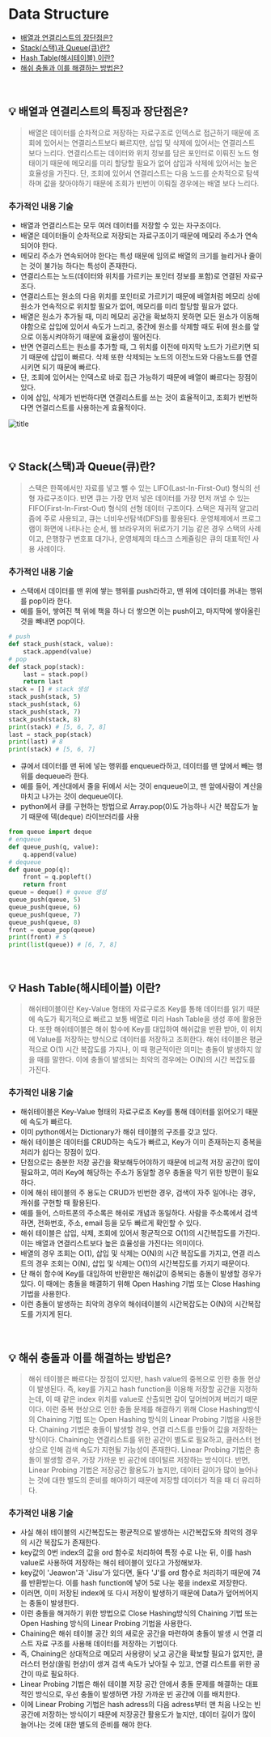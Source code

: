 # Data Structure

- [배열과 연결리스트의 장단점은?](#%EF%B8%8F-배열과-연결리스트의-특징과-장단점은)
- [Stack(스택)과 Queue(큐)란?](#%EF%B8%8F-stack(스택)과-queue(큐)란)
- [Hash Table(해시테이블) 이란?](#%EF%B8%8F-hash-table(해시테이블)-이란)
- [해쉬 충돌과 이를 해결하는 방법은?](#%EF%B8%8F-해쉬-충돌과-이를-해결하는-방법은)
 
<br>

## 💡 배열과 연결리스트의 특징과 장단점은?
>  배열은 데이터를 순차적으로 저장하는 자료구조로 인덱스로 접근하기 때문에 조회에 있어서는 연결리스트보다 빠르지만, 삽입 및 삭제에 있어서는 연결리스트 보다 느리다. 연결리스트는 데이터와 위치 정보를 담은 포인터로 이뤄진 노드 형태이기 때문에 메모리를 미리 할당할 필요가 없어 삽입과 삭제에 있어서는 높은 효율성을 가진다. 단, 조회에 있어서 연결리스트는 다음 노드를 순차적으로 탐색하며 값을 찾아야하기 때문에 조회가 빈번이 이뤄질 경우에는 배열 보다 느리다.


### 추가적인 내용 기술
- 배열과 연결리스트는 모두 여러 데이터를 저장할 수 있는 자구조이다. 
- 배열은 데이터들이 순차적으로 저장되는 자료구조이기 때문에 메모리 주소가 연속되어야 한다. 
- 메모리 주소가 연속되어야 한다는 특성 때문에 임의로 배열의 크기를 늘리거나 줄이는 것이 불가능 하다는 특성이 존재한다. 
- 연결리스트는 노드(데이터와 위치를 가르키는 포인터 정보를 포함)로 연결된 자료구조다. 
- 연결리스트는 원소의 다음 위치를 포인터로 가르키기 때문에 배열처럼 메모리 상에 원소가 연속적으로 위치할 필요가 없어, 메모리를 미리 할당할 필요가 없다.
- 배열은 원소가 추가될 때, 미리 메모리 공간을 확보하지 못하면 모든 원소가 이동해야함으로 삽입에 있어서 속도가 느리고, 중간에 원소를 삭제할 때도 뒤에 원소를 앞으로 이동시켜야하기 때문에 효율성이 떨어진다.
- 반면 연결리스트는 원소를 추가할 때, 그 위치를 이전에 마지막 노드가 가르키면 되기 때문에 삽입이 빠르다. 삭제 또한 삭제되는 노드의 이전노드와 다음노드를 연결시키면 되기 때문에 빠르다.
- 단, 조회에 있어서는 인덱스로 바로 접근 가능하기 때문에 배열이 빠르다는 장점이 있다.
- 이에 삽입, 삭제가 빈번하다면 연결리스트를 쓰는 것이 효율적이고, 조회가 빈번하다면 연결리스트를 사용하는게 효율적이다.

![title](https://media.vlpt.us/images/jewon119/post/c2e4aca7-f435-4cdb-9662-c5b2ae39a1a4/%E1%84%89%E1%85%B3%E1%84%8F%E1%85%B3%E1%84%85%E1%85%B5%E1%86%AB%E1%84%89%E1%85%A3%E1%86%BA%202022-01-07%20%E1%84%8B%E1%85%A9%E1%84%92%E1%85%AE%208.56.00.png)   
 
<br>

## 💡 Stack(스택)과 Queue(큐)란?
> 스택은 한쪽에서만 자료를 넣고 뺄 수 있는 LIFO(Last-In-First-Out) 형식의 선형 자료구조이다. 반면 큐는 가장 먼저 넣은 데이터를 가장 먼저 꺼낼 수 있는 FIFO(First-In-First-Out) 형식의 선형 데이터 구조이다. 스택은 재귀적 알고리즘에 주로 사용되고, 큐는 너비우선탐색(DFS)를 활용된다. 운영체제에서 프로그램이 화면에 나타나는 순서, 웹 브라우저의 뒤로가기 기능 같은 경우 스택의 사례이고, 은행창구 번호표 대기나, 운영체제의 태스크 스케쥴링은 큐의 대표적인 사용 사례이다.

### 추가적인 내용 기술
- 스택에서 데이터를 맨 위에 쌓는 행위를 push라하고, 맨 위에 데이터를 꺼내는 행위를 pop이라 한다.
- 예를 들어, 쌓여진 책 위에 책을 하나 더 쌓으면 이는 push이고, 마지막에 쌓아올린 것을 빼내면 pop이다.

```python
# push
def stack_push(stack, value):
    stack.append(value)
# pop    
def stack_pop(stack):
    last = stack.pop()
    return last
stack = [] # stack 생성
stack_push(stack, 5)
stack_push(stack, 6)
stack_push(stack, 7)
stack_push(stack, 8)
print(stack) # [5, 6, 7, 8]
last = stack_pop(stack)
print(last) # 8 
print(stack) # [5, 6, 7]
```

- 큐에서 데이터를 맨 뒤에 넣는 행위를 enqueue라하고, 데이터를 맨 앞에서 빼는 행위를 dequeue라 한다.
- 예를 들어, 계산대에서 줄을 뒤에서 서는 것이 enqueue이고, 맨 앞에사람이 계산을 마치고 나가는 것이 dequeue이다.
- python에서 큐를 구현하는 방법으로 Array.pop(0)도 가능하나 시간 복잡도가 높기 때문에 덱(deque) 라이브러리를 사용

```python
from queue import deque
# enqueue
def queue_push(q, value):
    q.append(value)
# dequeue
def queue_pop(q):
    front = q.popleft()
    return front
queue = deque() # queue 생성
queue_push(queue, 5)
queue_push(queue, 6)
queue_push(queue, 7)
queue_push(queue, 8)
front = queue_pop(queue)
print(front) # 5
print(list(queue)) # [6, 7, 8]
```

<br>

## 💡 Hash Table(해시테이블) 이란?
> 해쉬테이블이란 Key-Value 형태의 자료구로조 Key를 통해 데이터를 읽기 때문에 속도가 획기적으로 빠르고 보통 배열로 미리 Hash Table을 생성 후에 활용한다. 또한 해쉬테이블은 해쉬 함수에 Key를 대입하여 해쉬값을 반환 받아, 이 위치에 Value를 저장하는 방식으로 데이터를 저장하고 조회한다. 해쉬 테이블은 평균적으로 O(1)  시간 복잡도를 가지나, 이 때 평균적이란 의미는 충돌이 발생하지 않을 때를 말한다. 이에 충돌이 발생되는 최악의 경우에는 O(N)의 시간 복잡도를 가진다.

### 추가적인 내용 기술
- 해쉬테이블은 Key-Value 형태의 자료구로조 Key를 통해 데이터를 읽어오기 때문에 속도가 빠르다. 
- 이미 python에서는 Dictionary가 해쉬 테이블의 구조를 갖고 있다.
- 해쉬 테이블은 데이터를 CRUD하는 속도가 빠르고, Key가 이미 존재하는지 중복을 처리가 쉽다는 장점이 있다.
- 단점으로는 충분한 저장 공간을 확보해두어야하기 때문에 비교적 저장 공간이 많이 필요하고, 여러 Key에 해당하는 주소가 동일할 경우 충돌을 막기 위한 방편이 필요하다.
- 이에 해쉬 테이블의 주 용도는 CRUD가 빈번한 경우, 검색이 자주 일어나는 경우, 캐쉬를 구현할 때 활용된다.
- 예를 들어, 스마트폰의 주소록은 해쉬로 개념과 동일하다. 사람을 주소록에서 검색하면, 전화번호, 주소, email 등을 모두 빠르게 확인할 수 있다.
- 해쉬 테이블은 삽입, 삭제, 조회에 있어서 평균적으로 O(1)의 시간복잡도를 가진다. 이는 배열과 연결리스트보다 높은 효율성을 가진다는 의미이다.
- 배열의 경우 조회는 O(1), 삽입 및 삭제는 O(N)의 시간 복잡도를 가지고, 연결 리스트의 경우 조회는 O(N), 삽입 및 삭제는 O(1)의 시간복잡도를 가지기 때문이다.
- 단 해쉬 함수에 Key를 대입하여 반환받은 해쉬값이 중복되는 충돌이 발생할 경우가 있다. 이 때에는 충돌을 해결하기 위해 Open Hashing 기법 또는 Close Hashing 기법을 사용한다. 
- 이런 충돌이 발생하는 최악의 경우의 해쉬테이블의 시간복잡도는 O(N)의 시간복잡도를 가지게 된다.

<br>

## 💡 해쉬 충돌과 이를 해결하는 방법은?
> 해쉬 테이블은 빠르다는 장점이 있지만, hash value의 중복으로 인한 충돌 현상이 발생된다. 즉, key를 가지고 hash function을 이용해 저장할 공간을 지정하는데, 이 때 같은 index 위치를 value로 산출되면 갚이 덮어씌어져 버리기 때문이다. 이런 중복 현상으로 인한 충돌 문제를 해결하기 위해 Close Hashing방식의 Chaining 기법 또는 Open Hashing 방식의 Linear Probing 기법을 사용한다. Chaining 기법은 충돌이 발생할 경우, 연결 리스트를 만들어 값을 저장하는 방식이다. Chaining는 연결리스트를 위한 공간이 별도로 필요하고, 클러스터 현상으로 인해 검색 속도가 지현될 가능성이 존재한다. Linear Probing 기법은 충돌이 발생할 경우, 가장 가까운 빈 공간에 데이털르 저장하는 방식이다. 반면, Linear Probing 기법은 저장공간 활용도가 높지만, 데이터 길이가 많이 늘어나는 것에 대한 별도의 준비를 해야하기 때문에 저장할 데이터가 적을 때 더 유리하다.

### 추가적인 내용 기술
- 사실 해쉬 테이블의 시간복잡도는 평균적으로 발생하는 시간복잡도와 최악의 경우의 시간 복잡도가 존재한다.
- key값의 0번 index의 값을 ord 함수로 처리하여 특정 수로 나눈 뒤, 이를 hash value로 사용하여 저장하는 해쉬 테이블이 있다고 가정해보자.
- key값이 'Jeawon'과 'Jisu'가 있다면, 둘다 'J'를 ord 함수로 처리하기 때문에 74를 반환받는다. 이를 hash function에 넣어 5로 나눈 몫을 index로 저장한다.
- 이러면, 이미 저장된 index에 또 다시 저장이 발생하기 때문에 Data가 덮어씌어지는 충돌이 발생한다.
- 이런 충돌을 해겨하기 위한 방법으로 Close Hashing방식의 Chaining 기법 또는 Open Hashing 방식의 Linear Probing 기법을 사용한다.
- Chaining은 해쉬 테이블 공간 외의 새로운 공간을 마련하여 충돌이 발생 시 연결 리스트 자료 구조를 사용해 데이터를 저장하는 기법이다. 
- 즉, Chaining은 상대적으로 메모리 사용량이 낮고 공간을 확보할 필요가 없지만, 클러스터 현상(쏠림 현상)이 생겨 검색 속도가 낮아질 수 있고, 연결 리스트를 위한 공간이 따로 필요하다.
- Linear Probing 기법은 해쉬 테이블 저장 공간 안에서 충돌 문제를 해결하는 대표적인 방식으로, 우선 충돌이 발생하면 가장 가까운 빈 공간에 이를 배치한다.
- 이에 Linear Probing 기법은 hash adress의 다음 adress부터 맨 처음 나오는 빈 공간에 저장하는 방식이기 때문에 저장공간 활용도가 높지만, 데이터 길이가 많이 늘어나는 것에 대한 별도의 준비를 해야 한다.

<br>